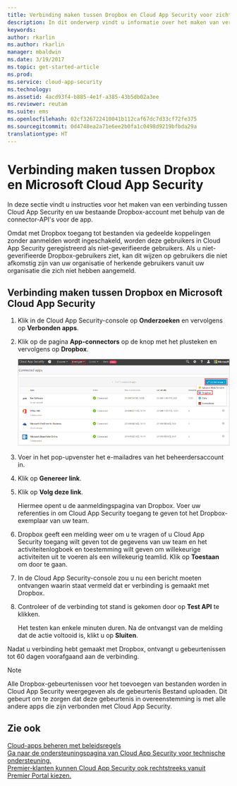 ```yaml
---
title: Verbinding maken tussen Dropbox en Cloud App Security voor zichtbaarheid en gebruikscontrole | Microsoft Docs
description: In dit onderwerp vindt u informatie over het maken van verbinding tussen de Dropbox-app en Cloud App Security via de API-connector.
keywords: 
author: rkarlin
ms.author: rkarlin
manager: mbaldwin
ms.date: 3/19/2017
ms.topic: get-started-article
ms.prod: 
ms.service: cloud-app-security
ms.technology: 
ms.assetid: 4acd93f4-b885-4e1f-a385-43b5db02a3ee
ms.reviewer: reutam
ms.suite: ems
ms.openlocfilehash: 02cf326722410041b112caf67dc7d33cf72fe375
ms.sourcegitcommit: 0d4748ea2a71e6ee2b0fa1c0498d9219bfbda29a
translationtype: HT
---
```

# <a name="connect-dropbox-to-microsoft-cloud-app-security"></a>Verbinding maken tussen Dropbox en Microsoft Cloud App Security
In deze sectie vindt u instructies voor het maken van een verbinding tussen Cloud App Security en uw bestaande Dropbox-account met behulp van de connector-API's voor de app.  
 
 
Omdat met Dropbox toegang tot bestanden via gedeelde koppelingen zonder aanmelden wordt ingeschakeld, worden deze gebruikers in Cloud App Security geregistreerd als niet-geverifieerde gebruikers. Als u niet-geverifieerde Dropbox-gebruikers ziet, kan dit wijzen op gebruikers die niet afkomstig zijn van uw organisatie of herkende gebruikers vanuit uw organisatie die zich niet hebben aangemeld.

## <a name="how-to-connect-dropbox-to-cloud-app-security"></a>Verbinding maken tussen Dropbox en Microsoft Cloud App Security  
  
1.  Klik in de Cloud App Security-console op **Onderzoeken** en vervolgens op **Verbonden apps**.  
  
2.  Klik op de pagina **App-connectors** op de knop met het plusteken en vervolgens op **Dropbox**.  
  
     ![connect dropbox](./media/connect-dropbox.png "connect dropbox")  
  
3.  Voer in het pop-upvenster het e-mailadres van het beheerdersaccount in.  
  
4.  Klik op **Genereer link**.  
  
5.  Klik op **Volg deze link**.  
  
     Hiermee opent u de aanmeldingspagina van Dropbox. Voer uw referenties in om Cloud App Security toegang te geven tot het Dropbox-exemplaar van uw team.  
  
6.  Dropbox geeft een melding weer om u te vragen of u Cloud App Security toegang wilt geven tot de gegevens van uw team en het activiteitenlogboek en toestemming wilt geven om willekeurige activiteiten uit te voeren als een willekeurig teamlid. Klik op **Toestaan** om door te gaan.  
  
7.  In de Cloud App Security-console zou u nu een bericht moeten ontvangen waarin staat vermeld dat er verbinding is gemaakt met Dropbox.  
  
8.  Controleer of de verbinding tot stand is gekomen door op **Test API** te klikken.  
  
     Het testen kan enkele minuten duren. Na de ontvangst van de melding dat de actie voltooid is, klikt u op **Sluiten**.  
  
Nadat u verbinding hebt gemaakt met Dropbox, ontvangt u gebeurtenissen tot 60 dagen voorafgaand aan de verbinding.

> [!NOTE] 
> Alle Dropbox-gebeurtenissen voor het toevoegen van bestanden worden in Cloud App Security weergegeven als de gebeurtenis Bestand uploaden. Dit gebeurt om te zorgen dat deze gebeurtenis in overeenstemming is met alle andere apps die zijn verbonden met Cloud App Security. 
 
## <a name="see-also"></a>Zie ook  
[Cloud-apps beheren met beleidsregels](control-cloud-apps-with-policies.md)   
[Ga naar de ondersteuningspagina van Cloud App Security voor technische ondersteuning.](http://support.microsoft.com/oas/default.aspx?prid=16031)   
[Premier-klanten kunnen Cloud App Security ook rechtstreeks vanuit Premier Portal kiezen.](https://premier.microsoft.com/)  
  
  